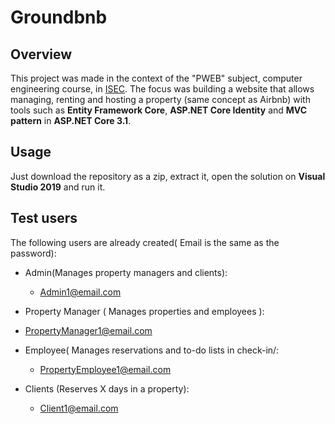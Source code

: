 # Groundbnb

## Overview

This project was made in the context of the "PWEB" subject, computer engineering course, in [ISEC](https://www.isec.pt/PT/Default.aspx).
The focus was building a website that allows managing, renting and hosting a property (same concept as Airbnb) with tools such as **Entity Framework Core**, **ASP.NET Core Identity** and **MVC pattern**  in **ASP.NET Core 3.1**.

## Usage

Just download the repository as a zip, extract it, open the solution on **Visual Studio 2019** and run it.



## Test users

 The following users are already created( Email is the same as the password):
 
- Admin(Manages property managers and clients):
  - Admin1@email.com
  
-  Property Manager ( Manages properties and employees ):
  - PropertyManager1@email.com
  
- Employee( Manages reservations and to-do lists in check-in/:
  - PropertyEmployee1@email.com
- Clients (Reserves X days in a property):
  - Client1@email.com


 
